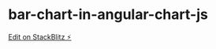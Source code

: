 # bar-chart-in-angular-chart-js

[Edit on StackBlitz ⚡️](https://stackblitz.com/edit/bar-chart-in-angular-chart-js-eg-xwntjv)
